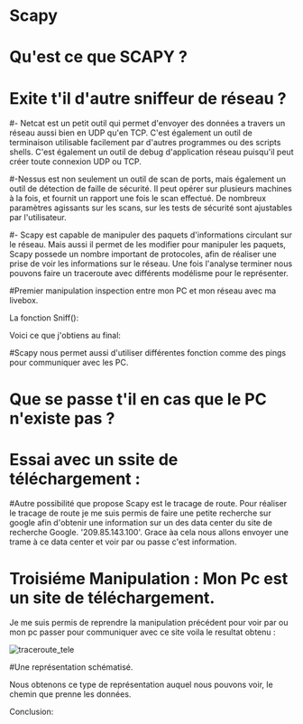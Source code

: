 # Scapy

# Qu'est ce que SCAPY ?


# Exite t'il d'autre sniffeur de réseau ?


#- Netcat est un petit outil qui permet d'envoyer des données a travers un réseau aussi bien en UDP qu'en TCP. C'est également un outil de terminaison utilisable facilement par d'autres programmes ou des scripts shells. C'est également un outil de debug d'application réseau puisqu'il peut créer toute connexion UDP ou TCP.

#-Nessus est non seulement un outil de scan de ports, mais également un outil de détection de faille de sécurité.
Il peut opérer sur plusieurs machines à la fois, et fournit un rapport une fois le scan effectué.
De nombreux paramètres agissants sur les scans, sur les tests de sécurité sont ajustables par l'utilisateur.

#- Scapy est capable de manipuler des paquets d'informations circulant sur le réseau. Mais aussi il permet de les modifier  pour manipuler les paquets, Scapy possede un nombre important de protocoles, afin de réaliser une prise de voir les informations sur le réseau. Une fois l'analyse terminer nous pouvons faire un traceroute avec différents modélisme pour le représenter.


#Premier manipulation inspection entre mon PC et mon réseau avec ma livebox.

La fonction Sniff():


Voici ce que j'obtiens au final:





#Scapy nous permet aussi d'utiliser différentes fonction comme des pings pour communiquer avec les PC.






# Que se passe t'il en cas que le PC n'existe pas ?

#  Essai avec un ssite de téléchargement :


#Autre possibilité que propose Scapy est le tracage de route. 
Pour réaliser le tracage de route je me suis permis de faire une petite recherche sur google afin d'obtenir une information sur un des data center du site de recherche Google.
'209.85.143.100'. Grace àa cela nous allons envoyer une trame à ce data center et voir par ou passe c'est information.




# Troisiéme Manipulation : Mon Pc est un site de téléchargement.
Je me suis permis de reprendre la manipulation précédent pour voir par ou mon pc passer pour communiquer avec ce site voila le resultat obtenu :

![traceroute_tele](https://cloud.githubusercontent.com/assets/15108010/12550218/89b6ca4c-c362-11e5-9bc0-1395f4b613de.png)


#Une représentation  schématisé.


Nous obtenons ce type de représentation auquel nous pouvons voir, le chemin que prenne les données.

Conclusion:
